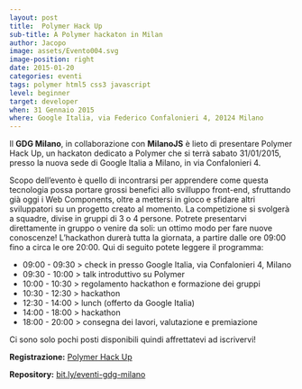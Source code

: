 ```yaml
---
layout: post
title:  Polymer Hack Up
sub-title: A Polymer hackaton in Milan
author: Jacopo
image: assets/Evento004.svg
image-position: right
date: 2015-01-20
categories: eventi
tags: polymer html5 css3 javascript
level: beginner
target: developer
when: 31 Gennaio 2015
where: Google Italia, via Federico Confalonieri 4, 20124 Milano
---
```

Il **GDG Milano**, in collaborazione con **MilanoJS** è lieto di presentare Polymer Hack Up, un hackaton dedicato a Polymer che si terrà sabato 31/01/2015, presso la nuova sede di Google Italia a Milano, in via Confalonieri 4.

Scopo dell’evento è quello di incontrarsi per apprendere come questa tecnologia possa portare grossi benefici allo svilluppo front-end, sfruttando già oggi i Web Components, oltre a mettersi in gioco e sfidare altri sviluppatori su un progetto creato al momento. La competizione si svolgerà a squadre, divise in gruppi di 3 o 4 persone. Potrete presentarvi direttamente in gruppo o venire da soli: un ottimo modo per fare nuove conoscenze!
L’hackathon durerà tutta la giornata, a partire dalle ore 09:00 fino a circa le ore 20:00. 
Qui di seguito potete leggere il programma:

- 09:00 - 09:30 > check in presso Google Italia, via Confalonieri 4, Milano
- 09:30 - 10:00 > talk introduttivo su Polymer
- 10:00 - 10:30 > regolamento hackathon e formazione dei gruppi
- 10:30 - 12:30 > hackathon
- 12:30 - 14:00 > lunch (offerto da Google Italia)
- 14:00 - 18:00 > hackathon
- 18:00 - 20:00 > consegna dei lavori, valutazione e premiazione

Ci sono solo pochi posti disponibili quindi affrettatevi ad iscrivervi!

**Registrazione:** [Polymer Hack Up](https://www.eventbrite.it/e/biglietti-polymer-hack-up-15180369895)

**Repository:** [bit.ly/eventi-gdg-milano](http://bit.ly/eventi-gdg-milano)